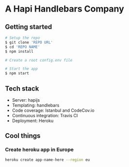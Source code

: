 # A Hapi Handlebars Company


## Getting started

```sh
# Setup the repo
$ git clone 'REPO URL'
$ cd 'REPO NAME'
$ npm install

# Create a root config.env file

# Start the app
$ npm start
```

## Tech stack

- Server: hapijs
- Templating: handlebars
- Code coverage: Istanbul and CodeCov.io
- Continuous integration: Travis CI
- Deployment: Heroku

## Cool things

### Create heroku app in Europe

```sh
heroku create app-name-here --region eu
```
